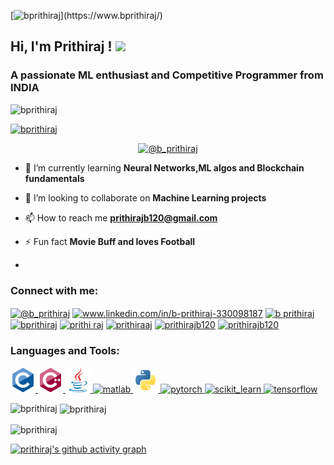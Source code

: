 
[![bprithiraj](https://img.shields.io/badge/-bprithiraj-000000?style=for-the-badge&logo=react&logoColor=white&width="100"&heigth="100")](https://www.bprithiraj/)

<h2> Hi, I'm Prithiraj ! <img src="https://media.giphy.com/media/mGcNjsfWAjY5AEZNw6/giphy.gif" width="50"></h2>
<h3 align="left">A passionate ML enthusiast and Competitive Programmer from INDIA</h3>

<p align="left"> <img src="https://komarev.com/ghpvc/?username=bprithiraj&label=Profile%20views&color=0e75b6&style=flat" alt="bprithiraj" /> </p>

<p align="centre"> <a href="https://github.com/ryo-ma/github-profile-trophy"><img src="https://github-profile-trophy.vercel.app/?username=bprithiraj" alt="bprithiraj" /></a> </p>

<p align="center"> <a href="https://twitter.com/@b_prithiraj" target="blank"><img src="https://img.shields.io/twitter/follow/@b_prithiraj?logo=twitter&style=for-the-badge" alt="@b_prithiraj" /></a> </p>

- 🌱 I’m currently learning **Neural Networks,ML algos and Blockchain fundamentals**

- 👯 I’m looking to collaborate on **Machine Learning projects**

- 📫 How to reach me **prithirajb120@gmail.com**

- ⚡ Fun fact **Movie Buff and loves Football**
- 

<h3 align="left">Connect with me:</h3>
<p align="left">
<a href="https://twitter.com/@b_prithiraj" target="blank"><img align="center" src="https://raw.githubusercontent.com/rahuldkjain/github-profile-readme-generator/master/src/images/icons/Social/twitter.svg" alt="@b_prithiraj" height="30" width="40" /></a>
<a href="https://www.linkedin.com/in/b-prithiraj-330098187/ target="blank"><img align="center" src="https://raw.githubusercontent.com/rahuldkjain/github-profile-readme-generator/master/src/images/icons/Social/linked-in-alt.svg" alt="www.linkedin.com/in/b-prithiraj-330098187" height="30" width="40" /></a>
<a href="https://stackoverflow.com/users/15477009/b-prithiraj target="blank"><img align="center" src="https://raw.githubusercontent.com/rahuldkjain/github-profile-readme-generator/master/src/images/icons/Social/stack-overflow.svg" alt="b prithiraj" height="30" width="40" /></a>
<a href="https://kaggle.com/bprithiraj" target="blank"><img align="center" src="https://raw.githubusercontent.com/rahuldkjain/github-profile-readme-generator/master/src/images/icons/Social/kaggle.svg" alt="bprithiraj" height="30" width="40" /></a>
<a href="https://www.facebook.com/profile.php?id=100005054056430 target="blank"><img align="center" src="https://raw.githubusercontent.com/rahuldkjain/github-profile-readme-generator/master/src/images/icons/Social/facebook.svg" alt="prithi raj" height="30" width="40" /></a>
<a href="https://www.codechef.com/users/prithiraaj" target="blank"><img align="center" src="https://cdn.jsdelivr.net/npm/simple-icons@3.1.0/icons/codechef.svg" alt="prithiraaj" height="30" width="40" /></a>
<a href="https://www.hackerrank.com/prithirajb120" target="blank"><img align="center" src="https://raw.githubusercontent.com/rahuldkjain/github-profile-readme-generator/master/src/images/icons/Social/hackerrank.svg" alt="prithirajb120" height="30" width="40" /></a>
<a href="https://codeforces.com/profile/prithirajb120" target="blank"><img align="center" src="https://cdn.jsdelivr.net/npm/simple-icons@3.0.1/icons/codeforces.svg" alt="prithirajb120" height="30" width="40" /></a>
</p>

<h3 align="left">Languages and Tools:</h3>
<p align="left"> <a href="https://www.cprogramming.com/" target="_blank"> <img src="https://raw.githubusercontent.com/devicons/devicon/master/icons/c/c-original.svg" alt="c" width="40" height="40"/> </a> <a href="https://www.w3schools.com/cpp/" target="_blank"> <img src="https://raw.githubusercontent.com/devicons/devicon/master/icons/cplusplus/cplusplus-original.svg" alt="cplusplus" width="40" height="40"/> </a> <a href="https://www.java.com" target="_blank"> <img src="https://raw.githubusercontent.com/devicons/devicon/master/icons/java/java-original.svg" alt="java" width="40" height="40"/> </a> <a href="https://www.mathworks.com/" target="_blank"> <img src="https://upload.wikimedia.org/wikipedia/commons/2/21/Matlab_Logo.png" alt="matlab" width="40" height="40"/> </a> <a href="https://www.python.org" target="_blank"> <img src="https://raw.githubusercontent.com/devicons/devicon/master/icons/python/python-original.svg" alt="python" width="40" height="40"/> </a> <a href="https://pytorch.org/" target="_blank"> <img src="https://www.vectorlogo.zone/logos/pytorch/pytorch-icon.svg" alt="pytorch" width="40" height="40"/> </a> <a href="https://scikit-learn.org/" target="_blank"> <img src="https://upload.wikimedia.org/wikipedia/commons/0/05/Scikit_learn_logo_small.svg" alt="scikit_learn" width="40" height="40"/> </a> <a href="https://www.tensorflow.org" target="_blank"> <img src="https://www.vectorlogo.zone/logos/tensorflow/tensorflow-icon.svg" alt="tensorflow" width="40" height="40"/> </a> </p>

<p><img align="left" src="https://github-readme-stats.vercel.app/api/top-langs?username=bprithiraj&theme=react&show_icons=true&locale=en&layout=compact"alt="bprithiraj" /></p>

<p>&nbsp;<img align="center" src="https://github-readme-stats.vercel.app/api?username=bprithiraj&theme=react&show_icons=true&locale=en"alt="bprithiraj" /></p>

<p><img align="center" src="https://github-readme-streak-stats.herokuapp.com/?user=bprithiraj"&theme=react alt="bprithiraj" /></p>
                                                                                                                
                                                                                                                
[![prithiraj's github activity graph](https://activity-graph.herokuapp.com/graph?username=bprithiraj&theme=react-dark)](https://github.com/bprithiraj/github-readme-activity-graph)



